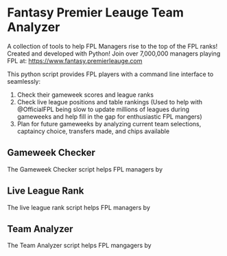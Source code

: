 # Fantasy Premier Leauge Team Analyzer

A collection of tools to help FPL Managers rise to the top of the FPL ranks! Created and developed with Python!
Join over 7,000,000 managers playing FPL at: https://www.fantasy.premierleauge.com 

This python script provides FPL players with a command line interface to seamlessly:
1. Check their gameweek scores and league ranks
2. Check live league positions and table rankings (Used to help with @OfficialFPL being slow to update millions of leagues during gameweeks and help fill in the gap for enthusiastic FPL mangers)
3. Plan for future gameweeks by analyzing current team selections, captaincy choice, transfers made, and chips available


## Gameweek Checker

The Gameweek Checker script helps FPL managers by 

## Live League Rank

The live league rank script helps FPL managers by 

## Team Analyzer

The Team Analyzer script helps FPL mangagers by 

